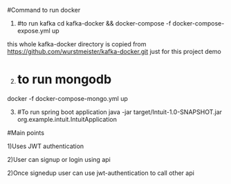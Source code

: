 #Command to run docker

1) #to run kafka
cd kafka-docker && docker-compose -f docker-compose-expose.yml up

this whole kafka-docker directory is copied from https://github.com/wurstmeister/kafka-docker.git
just for this project demo


2) # to run mongodb
docker -f docker-compose-mongo.yml up

3) #To run spring boot application
java -jar target/Intuit-1.0-SNAPSHOT.jar org.example.intuit.IntuitApplication


#Main points

1)Uses JWT authentication

2)User can signup or login using api

2)Once signedup user can use jwt-authentication to call other api

